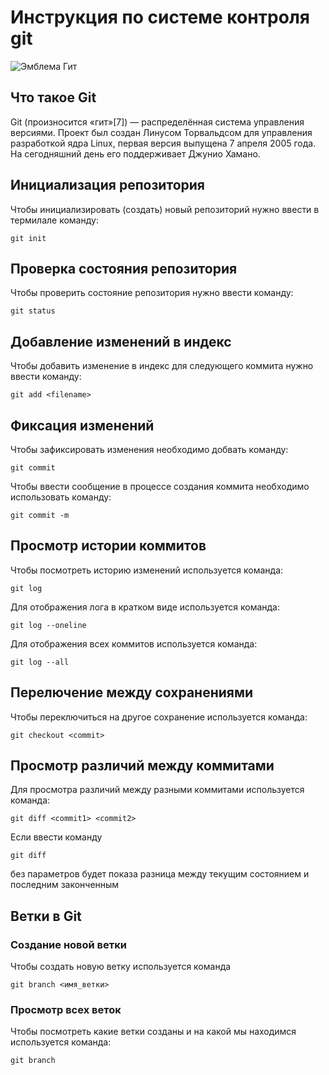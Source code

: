 # **Инструкция по системе контроля git**

![Эмблема Гит](git.jpeg)

## Что такое Git

Git (произносится «гит»[7]) — распределённая система управления версиями. Проект был создан Линусом Торвальдсом для управления разработкой ядра Linux, первая версия выпущена 7 апреля 2005 года. На сегодняшний день его поддерживает Джунио Хамано.

## Инициализация репозитория

Чтобы инициализировать (создать) новый репозиторий нужно ввести в термилале команду:

    git init

## Проверка состояния репозитория

Чтобы проверить состояние репозитория нужно ввести команду:

    git status

## Добавление изменений в индекс

Чтобы добавить изменение в индекс для следующего коммита нужно ввести команду:

    git add <filename>

## Фиксация изменений

Чтобы зафиксировать изменения необходимо добвать команду:

    git commit

Чтобы ввести сообщение в процессе создания коммита необходимо использовать команду:

    git commit -m

## Просмотр истории коммитов

Чтобы посмотреть историю изменений используется команда:

    git log

Для отображения лога в кратком виде используется команда:

    git log --oneline

Для отображения всех коммитов используется команда:

    git log --all

## Перелючение между сохранениями

Чтобы переключиться на другое сохранение используется команда:

    git checkout <commit>

## Просмотр различий между коммитами

Для просмотра различий между разными коммитами используется команда:

    git diff <commit1> <commit2>

Если ввести команду 

    git diff

без параметров будет показа разница между текущим состоянием и последним законченным

## Ветки в Git

### Создание новой ветки

Чтобы создать новую ветку используется команда 

    git branch <имя_ветки>

### Просмотр всех веток 

Чтобы посмотреть какие ветки созданы и на какой мы находимся используется команда:

    git branch
